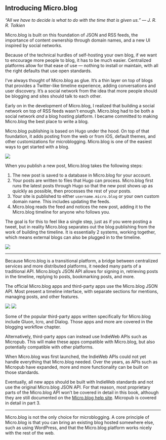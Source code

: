 ## Introducing Micro.blog

_“All we have to decide is what to do with the time that is given us.” — J. R. R. Tolkien_

Micro.blog is built on this foundation of JSON and RSS feeds, the importance of content ownership through domain names, and a new UI inspired by social networks.

Because of the technical hurdles of self-hosting your own blog, if we want to encourage more people to blog, it has to be much easier. Centralized platforms allow for that ease of use — nothing to install or maintain, with all the right defaults that use open standards.

I’ve always thought of Micro.blog as glue. It’s a thin layer on top of blogs that provides a Twitter-like timeline experience, adding conversations and user discovery. It’s a social network from the idea that more people should be blogging and sites should talk to each other.

Early on in the development of Micro.blog, I realized that building a social network on top of RSS feeds wasn't enough. Micro.blog had to be both a social network _and_ a blog hosting platform. I became committed to making Micro.blog the best place to write a blog.

Micro.blog publishing is based on Hugo under the hood. On top of that foundation, it adds posting from the web or from iOS, default themes, and other customizations for microblogging. Micro.blog is one of the easiest ways to get started with a blog.

![][image-1]

When you publish a new post, Micro.blog takes the following steps:

1. The new post is saved to a database in Micro.blog for your account.
2. Your posts are written to files that Hugo can process. Micro.blog first runs the latest posts through Hugo so that the new post shows up as quickly as possible, then processes the rest of your posts.
3. Your site is published to either `username.micro.blog` or your own custom domain name. This includes updating the feeds.
4. Micro.blog reads the feed and notices the new post, adding it to the Micro.blog timeline for anyone who follows you.

The goal is for this to feel like a single step, just as if you were posting a tweet, but in reality Micro.blog separates out the blog publishing from the work of building the timeline. It is essentially 2 systems, working together, which means external blogs can also be plugged in to the timeline.

![][image-2]

---- 

Because Micro.blog is a transitional platform, a bridge between centralized services and more distributed platforms, it needed many parts of a traditional API. Micro.blog’s JSON API allows for signing in, retrieving posts in the timeline, replying to posts, bookmarking posts, and more.

The official Micro.blog apps and third-party apps use the Micro.blog JSON API. Most present a timeline interface, with separate sections for mentions, managing posts, and other features.

![][image-3] ![][image-4]

Some of the popular third-party apps written specifically for Micro.blog include Gluon, Icro, and Dialog. Those apps and more are covered in the blogging workflow chapter.

Alternatively, third-party apps can instead use IndieWeb APIs such as Micropub. This will make these apps compatible with Micro.blog, but also potentially compatible with other platforms.

When Micro.blog was first launched, the IndieWeb APIs could not yet handle everything that Micro.blog needed. Over the years, as APIs such as Micropub have expanded, more and more functionality can be built on those standards.

Eventually, all new apps should be built with IndieWeb standards and not use the original Micro.blog JSON API. For that reason, most proprietary parts of the Micro.blog API won’t be covered in detail in this book, although they are still documented on the [Micro.blog help site][1]. Micropub is covered in detail in part 3.

---- 

Micro.blog is not the only choice for microblogging. A core principle of Micro.blog is that you can bring an existing blog hosted somewhere else, such as using WordPress, and that the Micro.blog platform works nicely with the rest of the web.

[1]:	https://help.micro.blog/

[image-1]:	https://book.micro.blog/uploads/2020/64d82327cd.png
[image-2]:	https://book.micro.blog/uploads/2020/5e218ee372.png
[image-3]:	https://book.micro.blog/uploads/2020/ed9043efb2.png
[image-4]:	https://book.micro.blog/uploads/2020/87ba0b1e20.png